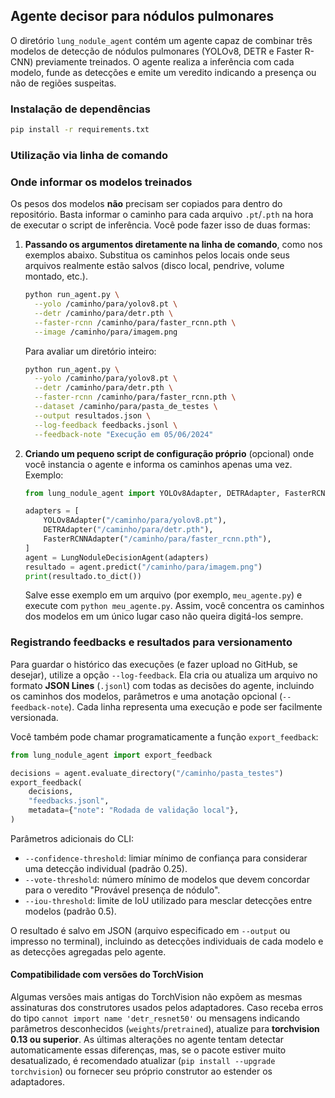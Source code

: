 ## Agente decisor para nódulos pulmonares

O diretório `lung_nodule_agent` contém um agente capaz de combinar três modelos de detecção de nódulos
pulmonares (YOLOv8, DETR e Faster R-CNN) previamente treinados. O agente realiza a inferência com cada
modelo, funde as detecções e emite um veredito indicando a presença ou não de regiões suspeitas.

### Instalação de dependências

```bash
pip install -r requirements.txt
```

### Utilização via linha de comando

### Onde informar os modelos treinados

Os pesos dos modelos **não** precisam ser copiados para dentro do repositório. Basta informar o caminho
para cada arquivo `.pt`/`.pth` na hora de executar o script de inferência. Você pode fazer isso de duas formas:

1. **Passando os argumentos diretamente na linha de comando**, como nos exemplos abaixo. Substitua os caminhos
   pelos locais onde seus arquivos realmente estão salvos (disco local, pendrive, volume montado, etc.).

   ```bash
   python run_agent.py \
     --yolo /caminho/para/yolov8.pt \
     --detr /caminho/para/detr.pth \
     --faster-rcnn /caminho/para/faster_rcnn.pth \
     --image /caminho/para/imagem.png
   ```

   Para avaliar um diretório inteiro:

   ```bash
   python run_agent.py \
     --yolo /caminho/para/yolov8.pt \
     --detr /caminho/para/detr.pth \
     --faster-rcnn /caminho/para/faster_rcnn.pth \
     --dataset /caminho/para/pasta_de_testes \
     --output resultados.json \
     --log-feedback feedbacks.jsonl \
     --feedback-note "Execução em 05/06/2024"
   ```

2. **Criando um pequeno script de configuração próprio** (opcional) onde você instancia o agente e informa os
   caminhos apenas uma vez. Exemplo:

   ```python
   from lung_nodule_agent import YOLOv8Adapter, DETRAdapter, FasterRCNNAdapter, LungNoduleDecisionAgent

   adapters = [
       YOLOv8Adapter("/caminho/para/yolov8.pt"),
       DETRAdapter("/caminho/para/detr.pth"),
       FasterRCNNAdapter("/caminho/para/faster_rcnn.pth"),
   ]
   agent = LungNoduleDecisionAgent(adapters)
   resultado = agent.predict("/caminho/para/imagem.png")
   print(resultado.to_dict())
   ```

   Salve esse exemplo em um arquivo (por exemplo, `meu_agente.py`) e execute com `python meu_agente.py`. Assim,
   você concentra os caminhos dos modelos em um único lugar caso não queira digitá-los sempre.

### Registrando feedbacks e resultados para versionamento

Para guardar o histórico das execuções (e fazer upload no GitHub, se desejar), utilize a opção `--log-feedback`.
Ela cria ou atualiza um arquivo no formato **JSON Lines** (`.jsonl`) com todas as decisões do agente, incluindo
os caminhos dos modelos, parâmetros e uma anotação opcional (`--feedback-note`). Cada linha representa uma
execução e pode ser facilmente versionada.

Você também pode chamar programaticamente a função `export_feedback`:

```python
from lung_nodule_agent import export_feedback

decisions = agent.evaluate_directory("/caminho/pasta_testes")
export_feedback(
    decisions,
    "feedbacks.jsonl",
    metadata={"note": "Rodada de validação local"},
)
```

Parâmetros adicionais do CLI:

- `--confidence-threshold`: limiar mínimo de confiança para considerar uma detecção individual (padrão 0.25).
- `--vote-threshold`: número mínimo de modelos que devem concordar para o veredito "Provável presença de nódulo".
- `--iou-threshold`: limite de IoU utilizado para mesclar detecções entre modelos (padrão 0.5).

O resultado é salvo em JSON (arquivo especificado em `--output` ou impresso no terminal), incluindo as
detecções individuais de cada modelo e as detecções agregadas pelo agente.

#### Compatibilidade com versões do TorchVision

Algumas versões mais antigas do TorchVision não expõem as mesmas assinaturas dos construtores usados
pelos adaptadores. Caso receba erros do tipo `cannot import name 'detr_resnet50'` ou mensagens indicando
parâmetros desconhecidos (`weights`/`pretrained`), atualize para **torchvision 0.13 ou superior**. As
últimas alterações no agente tentam detectar automaticamente essas diferenças, mas, se o pacote estiver
muito desatualizado, é recomendado atualizar (`pip install --upgrade torchvision`) ou fornecer seu próprio
construtor ao estender os adaptadores.
